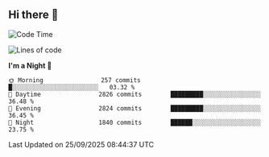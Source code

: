 ## Hi there 👋

<!--
**Wangmerlyn/Wangmerlyn** is a ✨ _special_ ✨ repository because its `README.md` (this file) appears on your GitHub profile.

Here are some ideas to get you started:

- 🔭 I’m currently working on ...
- 🌱 I’m currently learning ...
- 👯 I’m looking to collaborate on ...
- 🤔 I’m looking for help with ...
- 💬 Ask me about ...
- 📫 How to reach me: ...
- 😄 Pronouns: ...
- ⚡ Fun fact: ...
-->
<!--START_SECTION:waka-->
![Code Time](http://img.shields.io/badge/Code%20Time-576%20hrs%2037%20mins-blue)

![Lines of code](https://img.shields.io/badge/From%20Hello%20World%20I%27ve%20Written-43.2%20million%20lines%20of%20code-blue)

**I'm a Night 🦉** 

```text
🌞 Morning                257 commits         █░░░░░░░░░░░░░░░░░░░░░░░░   03.32 % 
🌆 Daytime                2826 commits        █████████░░░░░░░░░░░░░░░░   36.48 % 
🌃 Evening                2824 commits        █████████░░░░░░░░░░░░░░░░   36.45 % 
🌙 Night                  1840 commits        ██████░░░░░░░░░░░░░░░░░░░   23.75 % 
```



 Last Updated on 25/09/2025 08:44:37 UTC
<!--END_SECTION:waka-->
